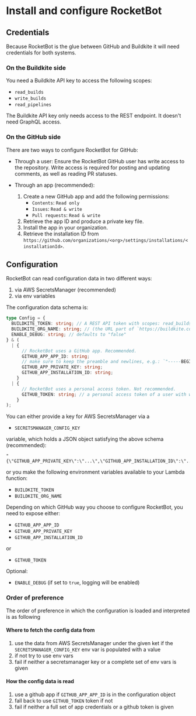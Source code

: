 # Install and configure RocketBot

## Credentials

Because RocketBot is the glue between GitHub and Buildkite it will need credentials for both systems.

### On the Buildkite side

You need a Buildkite API key to access the following scopes:

- `read_builds`
- `write_builds`
- `read_pipelines`

The Buildkite API key only needs access to the REST endpoint. It doesn't need GraphQL access.

### On the GitHub side

There are two ways to configure RocketBot for GitHub:

- Through a user: Ensure the RocketBot GitHub user has write access to the repository. Write access is required for posting and updating comments, as well as reading PR statuses.
- Through an app (recommended):

  1. Create a new GitHub app and add the following permissions:
     - `Contents`: `Read only`
     - `Issues`: `Read & write`
     - `Pull requests`: `Read & write`
  1. Retrieve the app ID and produce a private key file.
  1. Install the app in your organization.
  1. Retrieve the installation ID from `https://github.com/organizations/<org>/settings/installations/<installationId>`.

## Configuration

RocketBot can read configuration data in two different ways:

1. via AWS SecretsManager (recommended)
2. via env variables

The configuration data schema is:

```ts
type Config = {
  BUILDKITE_TOKEN: string; // A REST API token with scopes: read_builds, write_builds, read_pipelines
  BUILDKITE_ORG_NAME: string; // (the URL part of `https://buildkite.com/<your-org>/`)
  ENABLE_DEBUG: string; // defaults to "false"
} & (
  | {
      // RocketBot uses a GitHub app. Recommended.
      GITHUB_APP_APP_ID: string;
      // make sure to keep the preamble and newlines, e.g.: `"-----BEGIN RSA PRIVATE KEY-----\nline 1\nline 2\n-----END RSA PRIVATE KEY-----\n"
      GITHUB_APP_PRIVATE_KEY: string;
      GITHUB_APP_INSTALLATION_ID: string;
    }
  | {
      // RocketBot uses a personal access token. Not recommended.
      GITHUB_TOKEN: string; // a personal access token of a user with write access
    }
);
```

You can either provide a key for AWS SecretsManager via a

- `SECRETSMANAGER_CONFIG_KEY`

variable, which holds a JSON object satisfying the above schema (recommended):

```hcl
"{\"GITHUB_APP_PRIVATE_KEY\":\"...\",\"GITHUB_APP_INSTALLATION_ID\":\"...\",\"GITHUB_APP_APP_ID\":\"...\",\"GITHUB_TOKEN\":\"...\",\"BUILDKITE_TOKEN\":\"...\",\"BUILDKITE_ORG_NAME\":\"...\",\"ENABLE_DEBUG\":\"false\"}"
```

or you make the following environment variables available to your Lambda function:

- `BUILDKITE_TOKEN`
- `BUILDKITE_ORG_NAME`

Depending on which GitHub way you choose to configure RocketBot, you need to expose either:

- `GITHUB_APP_APP_ID`
- `GITHUB_APP_PRIVATE_KEY`
- `GITHUB_APP_INSTALLATION_ID`

or

- `GITHUB_TOKEN`

Optional:

- `ENABLE_DEBUG` (if set to `true`, logging will be enabled)

### Order of preference

The order of preference in which the configuration is loaded and interpreted is as following

#### Where to fetch the config data from

1. use the data from AWS SecretsManager under the given ket if the `SECRETSMANAGER_CONFIG_KEY` env var is populated with a value
2. if not try to use env vars
3. fail if neither a secretsmanager key or a complete set of env vars is given

#### How the config data is read

1. use a github app if `GITHUB_APP_APP_ID` is in the configuration object
2. fall back to use `GITHUB_TOKEN` token if not
3. fail if neither a full set of app credentials or a github token is given
